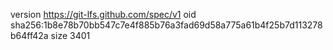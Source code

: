 version https://git-lfs.github.com/spec/v1
oid sha256:1b8e78b70bb547c7e4f885b76a3fad69d58a775a61b4f25b7d113278b64ff42a
size 3401
